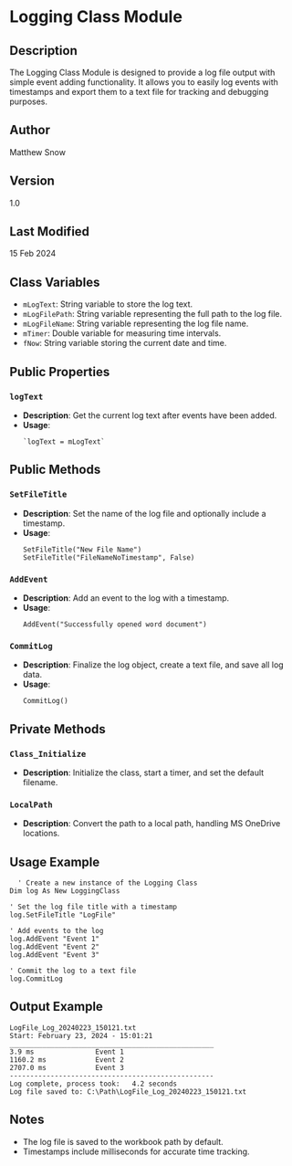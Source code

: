 # Logging Class Module

## Description

The Logging Class Module is designed to provide a log file output with simple event adding functionality. It allows you to easily log events with timestamps and export them to a text file for tracking and debugging purposes.

## Author

Matthew Snow

## Version

1.0

## Last Modified

15 Feb 2024

## Class Variables

- `mLogText`: String variable to store the log text.
- `mLogFilePath`: String variable representing the full path to the log file.
- `mLogFileName`: String variable representing the log file name.
- `mTimer`: Double variable for measuring time intervals.
- `fNow`: String variable storing the current date and time.

## Public Properties

### `logText`

- **Description**: Get the current log text after events have been added.
- **Usage**: 
  ```vba
  `logText = mLogText`
  ```

## Public Methods
### `SetFileTitle`
- **Description**: Set the name of the log file and optionally include a timestamp.
- **Usage**:
  ```vba
  SetFileTitle("New File Name")
  SetFileTitle("FileNameNoTimestamp", False)
  ```
### `AddEvent`
- **Description**: Add an event to the log with a timestamp.
- **Usage**:
  ```vba
  AddEvent("Successfully opened word document")
  ```
### `CommitLog`
- **Description**: Finalize the log object, create a text file, and save all log data.
- **Usage**:
  ```vba
  CommitLog()
  ```

## Private Methods
### `Class_Initialize`
- **Description**: Initialize the class, start a timer, and set the default filename.
### `LocalPath`
- **Description**: Convert the path to a local path, handling MS OneDrive locations.

## Usage Example
```vba
  ' Create a new instance of the Logging Class
Dim log As New LoggingClass

' Set the log file title with a timestamp
log.SetFileTitle "LogFile"

' Add events to the log
log.AddEvent "Event 1"
log.AddEvent "Event 2"
log.AddEvent "Event 3"

' Commit the log to a text file
log.CommitLog
```

## Output Example
```
LogFile_Log_20240223_150121.txt
Start: February 23, 2024 - 15:01:21
__________________________________________________
3.9 ms               Event 1
1160.2 ms            Event 2
2707.0 ms            Event 3
--------------------------------------------------
Log complete, process took:   4.2 seconds
Log file saved to: C:\Path\LogFile_Log_20240223_150121.txt
```

## Notes
- The log file is saved to the workbook path by default.
- Timestamps include milliseconds for accurate time tracking.
